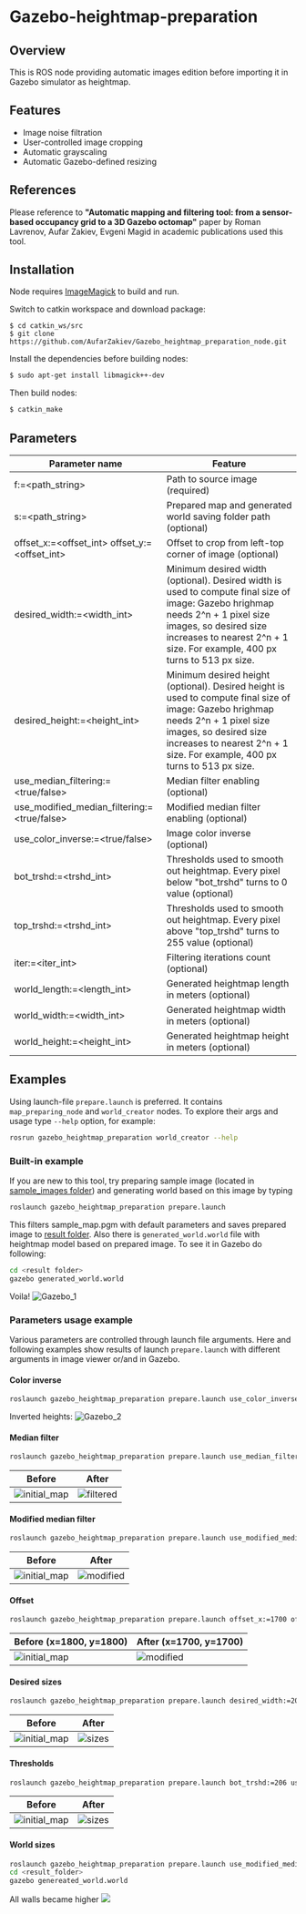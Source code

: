 # Gazebo-heightmap-preparation

## Overview

This is ROS node providing automatic images edition before importing it in Gazebo simulator as heightmap.

## Features

- Image noise filtration
- User-controlled image cropping
- Automatic grayscaling
- Automatic Gazebo-defined resizing

## References

Please reference to **"Automatic mapping and filtering tool: from a sensor-based occupancy grid to a 3D Gazebo octomap"** paper by Roman Lavrenov, Aufar Zakiev, Evgeni Magid in academic publications used this tool.

## Installation

Node requires [ImageMagick](https://www.imagemagick.org/script/index.php) to build and run.

Switch to catkin workspace and download package:

```
$ cd catkin_ws/src
$ git clone https://github.com/AufarZakiev/Gazebo_heightmap_preparation_node.git
```

Install the dependencies before building nodes:

```sh
$ sudo apt-get install libmagick++-dev
```

Then build nodes:

```sh
$ catkin_make
```

## Parameters

| Parameter name | Feature |
| ------ | ------ |
| f:=<path_string> | Path to source image (required) |
| s:=<path_string> | Prepared map and generated world saving folder path (optional) |
| offset_x:=<offset_int> offset_y:=<offset_int> | Offset to crop from left-top corner of image (optional) |
| desired_width:=<width_int> | Minimum desired width (optional). Desired width is used to compute final size of image: Gazebo hrighmap needs 2^n + 1 pixel size images, so desired size increases to nearest 2^n + 1 size. For example, 400 px turns to 513 px size. |
| desired_height:=<height_int> | Minimum desired height (optional). Desired height is used to compute final size of image: Gazebo hrighmap needs 2^n + 1 pixel size images, so desired size increases to nearest 2^n + 1 size. For example, 400 px turns to 513 px size. |
| use_median_filtering:=<true/false> | Median filter enabling (optional) |
| use_modified_median_filtering:=<true/false> | Modified median filter enabling (optional) |
| use_color_inverse:=<true/false> | Image color inverse (optional) |
| bot_trshd:=<trshd_int> | Thresholds used to smooth out heightmap. Every pixel below "bot_trshd" turns to 0 value (optional) |
| top_trshd:=<trshd_int> | Thresholds used to smooth out heightmap. Every pixel above "top_trshd" turns to 255 value (optional) |
| iter:=<iter_int> | Filtering iterations count (optional) |
| world_length:=<length_int> | Generated heightmap length in meters (optional) |
| world_width:=<width_int> | Generated heightmap width in meters (optional) |
| world_height:=<height_int> | Generated heightmap height in meters (optional) |

## Examples

Using launch-file `prepare.launch` is preferred. It contains `map_preparing_node` and `world_creator` nodes. To explore their args and usage type `--help` option, for example:
```sh
rosrun gazebo_heightmap_preparation world_creator --help
```

### Built-in example

If you are new to this tool, try preparing sample image (located in [sample_images folder](https://github.com/AufarZakiev/Gazebo_heightmap_preparation_node/tree/master/launch/sample_images)) and generating world based on this image by typing
```sh
roslaunch gazebo_heightmap_preparation prepare.launch
```
This filters sample_map.pgm with default parameters and saves prepared image to [result folder](https://github.com/AufarZakiev/Gazebo_heightmap_preparation_node/tree/master/launch/sample_images/result). Also there is `generated_world.world` file with heightmap model based on prepared image. To see it in Gazebo do following:
```sh 
cd <result folder>
gazebo generated_world.world 
```
Voila!
![Gazebo_1](https://user-images.githubusercontent.com/5558521/32720122-a1b1bfb8-c873-11e7-8f25-6d6216ffa5e8.png)

### Parameters usage example

Various parameters are controlled through launch file arguments. Here and following examples show results of launch `prepare.launch` with different arguments in image viewer or/and in Gazebo.

#### Color inverse
```sh
roslaunch gazebo_heightmap_preparation prepare.launch use_color_inverse:=false
```
Inverted heights:
![Gazebo_2](https://user-images.githubusercontent.com/5558521/32825507-4f2532aa-c9f6-11e7-841c-048e72b2b70c.png)

#### Median filter
```sh
roslaunch gazebo_heightmap_preparation prepare.launch use_median_filtering:=false use_color_inverse:=false
```
| Before | After |
| ------ | ------ |
|![initial_map](https://user-images.githubusercontent.com/5558521/32825820-5ac67d0c-c9f7-11e7-967c-3b53b429f1e1.png) | ![filtered](https://user-images.githubusercontent.com/5558521/32825727-1222eeaa-c9f7-11e7-8f02-b41a9962655d.png) |

#### Modified median filter
```sh
roslaunch gazebo_heightmap_preparation prepare.launch use_modified_median_filtering:=true use_color_inverse:=false
```
| Before | After |
| ------ | ------ |
|![initial_map](https://user-images.githubusercontent.com/5558521/32825820-5ac67d0c-c9f7-11e7-967c-3b53b429f1e1.png)|![modified](https://user-images.githubusercontent.com/5558521/32825878-835c39d2-c9f7-11e7-8d76-e278258e3b6c.png)

#### Offset
```sh
roslaunch gazebo_heightmap_preparation prepare.launch offset_x:=1700 offset_x:=1700 use_color_inverse:=false
```
| Before (x=1800, y=1800) | After (x=1700, y=1700) |
| ------ | ------ |
|![initial_map](https://user-images.githubusercontent.com/5558521/32825820-5ac67d0c-c9f7-11e7-967c-3b53b429f1e1.png)|![modified](https://user-images.githubusercontent.com/5558521/32825952-b80aa02e-c9f7-11e7-84ba-6edbfd3e393b.png)

#### Desired sizes
```sh
roslaunch gazebo_heightmap_preparation prepare.launch desired_width:=200 desired_height:=200 use_color_inverse:=false
```
| Before | After |
| ------ | ------ |
|![initial_map](https://user-images.githubusercontent.com/5558521/32825820-5ac67d0c-c9f7-11e7-967c-3b53b429f1e1.png)|![sizes](https://user-images.githubusercontent.com/5558521/32826058-072852dc-c9f8-11e7-87e2-f1f595eb5594.png)

#### Thresholds
```sh
roslaunch gazebo_heightmap_preparation prepare.launch bot_trshd:=206 use_color_inverse:=false
```
| Before | After |
| ------ | ------ |
|![initial_map](https://user-images.githubusercontent.com/5558521/32825820-5ac67d0c-c9f7-11e7-967c-3b53b429f1e1.png)|![sizes](https://user-images.githubusercontent.com/5558521/32826260-c22c3b5c-c9f8-11e7-96df-3f478e5f8e9c.png)

#### World sizes
```sh
roslaunch gazebo_heightmap_preparation prepare.launch use_modified_median_filtering:=true use_color_inverse:=true world_height:=5
cd <result_folder>
gazebo genereated_world.world
```
All walls became higher
![](https://user-images.githubusercontent.com/5558521/32828808-3465bb96-ca01-11e7-8f16-029acb3a86ff.png)
